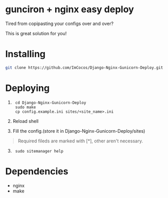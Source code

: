 # gunciron + nginx easy deploy
Tired from copipasting your configs over and over?

This is great solution for you!

# Installing

```bash
git clone https://github.com/ImCocos/Django-Nginx-Gunicorn-Deploy.git
```

# Deploying

1. ```
    cd Django-Nginx-Gunicorn-Deploy
    sudo make
    cp config.example.ini sites/<site_name>.ini
    ```
2. Reload shell

3. Fill the config.(store it in Django-Nginx-Gunicorn-Deploy/sites)
> Required fileds are marked with [*], other aren't necessary.

3. ```
    sudo sitemanager help
    ```

# Dependencies

 - nginx
 - make
